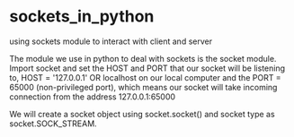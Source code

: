# sockets_in_python
using sockets module to interact with client and server

The module we use in python to deal with sockets is the socket module. Import socket and set
the HOST and PORT that our socket will be listening to, HOST = '127.0.0.1' OR localhost on our
local computer and the PORT = 65000 (non-privileged port), which means our socket will take
incoming connection from the address 127.0.0.1:65000

We will create a socket object using socket.socket() and socket type as socket.SOCK_STREAM.